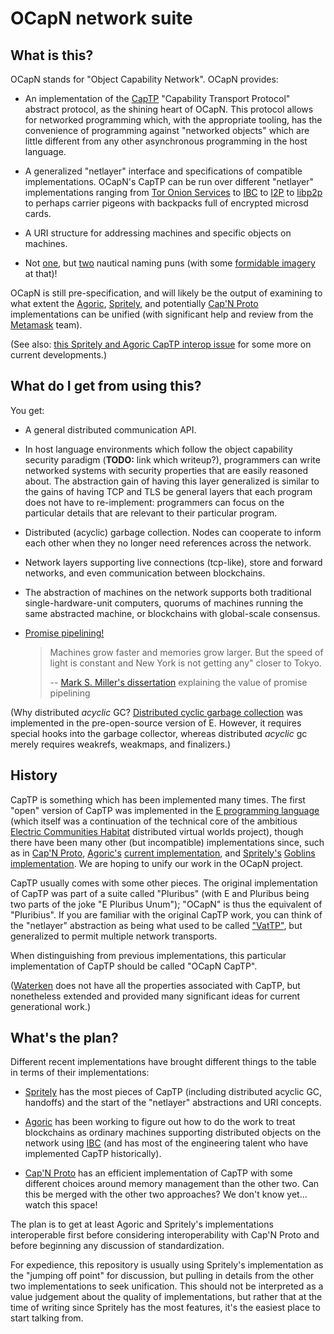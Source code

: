 # OCapN network suite

## What is this?

OCapN stands for "Object Capability Network".
OCapN provides:

 - An implementation of the
   [CapTP](http://erights.org/elib/distrib/captp/index.html)
   "Capability Transport Protocol" abstract protocol, as the shining
   heart of OCapN.
   This protocol allows for networked programming which, with the
   appropriate tooling, has the convenience of programming against
   "networked objects" which are little different from any other
   asynchronous programming in the host language.

 - A generalized "netlayer" interface and specifications of compatible
   implementations.
   OCapN's CapTP can be run over different "netlayer" implementations
   ranging from [Tor Onion Services](https://2019.www.torproject.org/docs/onion-services.html.en)
   to [IBC](https://ibcprotocol.org/)
   to [I2P](https://geti2p.net/)
   to [libp2p](https://libp2p.io/)
   to perhaps carrier pigeons with backpacks full of encrypted microsd
   cards.

 - A URI structure for addressing machines and specific objects on machines.

 - Not [one](https://www.poetryfoundation.org/poems/45474/o-captain-my-captain),
   but [two](https://www.merriam-webster.com/dictionary/netlayer)
   nautical naming puns (with some [formidable imagery](https://en.wikipedia.org/wiki/Net_laying_ship#/media/File:The_Royal_Navy_during_the_Second_World_War_A16583.jpg)
   at that)!

OCapN is still pre-specification, and will likely be the output of
examining to what extent the
[Agoric](https://agoric.com/), [Spritely](https://spritelyproject.org/),
and potentially [Cap'N Proto](https://capnproto.org/) implementations
can be unified (with significant help and review from the
[Metamask](https://metamask.io/) team).

(See also: [this Spritely and Agoric CapTP interop issue](https://github.com/Agoric/agoric-sdk/issues/1827) for some more on current developments.)

## What do I get from using this?

You get:

 - A general distributed communication API.

 - In host language environments which follow the object capability
   security paradigm (**TODO:** link which writeup?), programmers can
   write networked systems with security properties that are easily
   reasoned about.  The abstraction gain of having this layer
   generalized is similar to the gains of having TCP and TLS be
   general layers that each program does not have to re-implement:
   programmers can focus on the particular details that are relevant
   to their particular program.

 - Distributed (acyclic) garbage collection.
   Nodes can cooperate to inform each other when they no longer need
   references across the network.

 - Network layers supporting live connections (tcp-like), store and
   forward networks, and even communication between blockchains.

 - The abstraction of machines on the network supports both
   traditional single-hardware-unit computers, quorums of machines
   running the same abstracted machine, or blockchains with
   global-scale consensus.

 - [Promise pipelining!](http://www.erights.org/elib/distrib/pipeline.html)

   > Machines grow faster and memories grow larger.
   > But the speed of light is constant and New York is not getting any"
   > closer to Tokyo.
   >
   >   -- [Mark S. Miller's dissertation](http://www.erights.org/talks/thesis/)
   >      explaining the value of promise pipelining

(Why distributed *acyclic* GC?
[Distributed cyclic garbage collection](http://erights.org/history/original-e/dgc/)
was implemented in the pre-open-source version of E.
However, it requires special hooks into the garbage collector, whereas
distributed *acyclic* gc merely requires weakrefs, weakmaps, and
finalizers.)

## History

CapTP is something which has been implemented many times.
The first "open" version of CapTP was implemented in the
[E programming language](http://www.erights.org/)
(which itself was a continuation of the technical core of the
ambitious [Electric Communities Habitat](https://www.youtube.com/watch?v=KNiePoNiyvE)
distributed virtual worlds project),
though there have been many other (but incompatible) implementations
since, such as in [Cap'N Proto](https://capnproto.org/),
[Agoric's](https://agoric.com/)
[current implementation](https://github.com/Agoric/agoric-sdk/tree/master/packages/captp),
and [Spritely's](https://spritelyproject.org/)
[Goblins implementation](https://docs.racket-lang.org/goblins/index.html).
We are hoping to unify our work in the OCapN project.

CapTP usually comes with some other pieces.
The original implementation of CapTP was part of a suite called
"Pluribus" (with E and Pluribus being two parts of the joke "E
Pluribus Unum"); "OCapN" is thus the equivalent of "Pluribius".
If you are familiar with the original CapTP work, you can think of the
"netlayer" abstraction as being what used to be called
["VatTP"](http://erights.org/elib/distrib/vattp/index.html),
but generalized to permit multiple network transports.

When distinguishing from previous implementations, this particular
implementation of CapTP should be called "OCapN CapTP".

([Waterken](http://waterken.sourceforge.net/) does not have all the
properties associated with CapTP, but nonetheless extended and
provided many significant ideas for current generational work.)

## What's the plan?

Different recent implementations have brought different things to the
table in terms of their implementations:

 - [Spritely](https://spritelyproject.org/)
   has the most pieces of CapTP (including distributed
   acyclic GC, handoffs) and the start of the "netlayer" abstractions
   and URI concepts.

 - [Agoric](https://agoric.com/)
   has been working to figure out how to do the work to treat
   blockchains as ordinary machines supporting distributed objects on
   the network using [IBC](https://ibcprotocol.org/)
   (and has most of the engineering talent who have implemented
   CapTP historically).

 - [Cap'N Proto](https://capnproto.org/) has an efficient implementation
   of CapTP with some different choices around memory management than
   the other two.
   Can this be merged with the other two approaches?
   We don't know yet... watch this space!

The plan is to get at least Agoric and Spritely's implementations
interoperable first before considering interoperability with Cap'N
Proto and before beginning any discussion of standardization.

For expedience, this repository is usually using Spritely's
implementation as the "jumping off point" for discussion, but pulling
in details from the other two implementations to seek unification.
This should not be interpreted as a value judgement about the quality
of implementations, but rather that at the time of writing since
Spritely has the most features, it's the easiest place to start
talking from.
